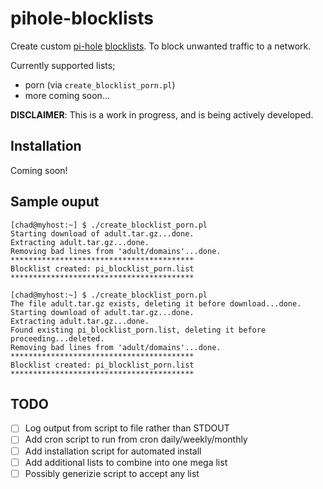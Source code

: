 # pihole-blocklists

Create custom [pi-hole](https://pi-hole.net/) [blocklists](https://github.com/pi-hole/pi-hole/wiki/Customising-sources-for-ad-lists#block-more-than-advertisements). To block unwanted traffic to a network.

Currently supported lists;
* porn (via `create_blocklist_porn.pl`)
* more coming soon...

**DISCLAIMER**: This is a work in progress, and is being actively developed.

## Installation
Coming soon!

## Sample ouput 

```
[chad@myhost:~] $ ./create_blocklist_porn.pl 
Starting download of adult.tar.gz...done.
Extracting adult.tar.gz...done.
Removing bad lines from 'adult/domains'...done.
*****************************************
Blocklist created: pi_blocklist_porn.list
*****************************************
```
```
[chad@myhost:~] $ ./create_blocklist_porn.pl 
The file adult.tar.gz exists, deleting it before download...done.
Starting download of adult.tar.gz...done.
Extracting adult.tar.gz...done.
Found existing pi_blocklist_porn.list, deleting it before proceeding...deleted.
Removing bad lines from 'adult/domains'...done.
*****************************************
Blocklist created: pi_blocklist_porn.list
*****************************************
```

## TODO
- [ ] Log output from script to file rather than STDOUT
- [ ] Add cron script to run from cron daily/weekly/monthly
- [ ] Add installation script for automated install
- [ ] Add additional lists to combine into one mega list
- [ ] Possibly generizie script to accept any list
